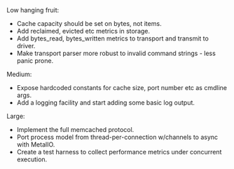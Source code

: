 Low hanging fruit:

* Cache capacity should be set on bytes, not items.
* Add reclaimed, evicted etc metrics in storage.
* Add bytes_read, bytes_written metrics to transport and transmit to driver.
* Make transport parser more robust to invalid command strings - less panic prone.

Medium:

* Expose hardcoded constants for cache size, port number etc as cmdline args.
* Add a logging facility and start adding some basic log output.

Large:

* Implement the full memcached protocol.
* Port process model from thread-per-connection w/channels to async with MetalIO.
* Create a test harness to collect performance metrics under concurrent execution.
